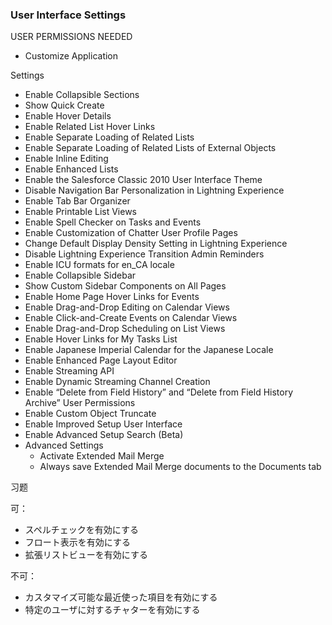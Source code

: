 ### User Interface Settings

USER PERMISSIONS NEEDED

-  Customize Application

Settings

- Enable Collapsible Sections
- Show Quick Create
- Enable Hover Details
- Enable Related List Hover Links
- Enable Separate Loading of Related Lists
- Enable Separate Loading of Related Lists of External Objects
- Enable Inline Editing
- Enable Enhanced Lists
- Enable the Salesforce Classic 2010 User Interface Theme
- Disable Navigation Bar Personalization in Lightning Experience
- Enable Tab Bar Organizer
- Enable Printable List Views
- Enable Spell Checker on Tasks and Events
- Enable Customization of Chatter User Profile Pages
- Change Default Display Density Setting in Lightning Experience
- Disable Lightning Experience Transition Admin Reminders
- Enable ICU formats for en_CA locale
- Enable Collapsible Sidebar
- Show Custom Sidebar Components on All Pages
- Enable Home Page Hover Links for Events
- Enable Drag-and-Drop Editing on Calendar Views
- Enable Click-and-Create Events on Calendar Views
- Enable Drag-and-Drop Scheduling on List Views
- Enable Hover Links for My Tasks List
- Enable Japanese Imperial Calendar for the Japanese Locale
- Enable Enhanced Page Layout Editor
- Enable Streaming API
- Enable Dynamic Streaming Channel Creation
- Enable “Delete from Field History” and “Delete from Field History Archive” User Permissions
- Enable Custom Object Truncate
- Enable Improved Setup User Interface
- Enable Advanced Setup Search (Beta)
- Advanced Settings
  - Activate Extended Mail Merge
  - Always save Extended Mail Merge documents to the Documents tab

习题

可：

- スペルチェックを有効にする
- フロート表示を有効にする
- 拡張リストビューを有効にする

不可：

- カスタマイズ可能な最近使った項目を有効にする
- 特定のユーザに対するチャターを有効にする